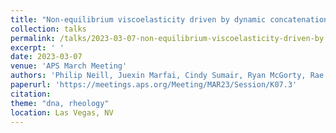 ```yaml
---
title: "Non-equilibrium viscoelasticity driven by dynamic concatenation of ring DNA"
collection: talks
permalink: /talks/2023-03-07-non-equilibrium-viscoelasticity-driven-by
excerpt: ' '
date: 2023-03-07
venue: 'APS March Meeting'
authors: 'Philip Neill, Juexin Marfai, Cindy Sumair, Ryan McGorty, Rae Robertson-Anderson'
paperurl: 'https://meetings.aps.org/Meeting/MAR23/Session/K07.3'
citation: 
theme: "dna, rheology"
location: Las Vegas, NV
---
```



